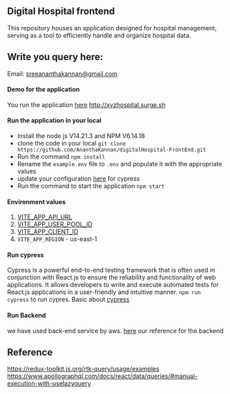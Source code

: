 ## Digital Hospital frontend
This repository houses an application designed for hospital management, 
serving as a tool to efficiently handle and organize hospital data.

## Write you query here:
Email: sreeananthakannan@gmail.com

#### Demo for the application
You run the application [here](http://xyzhospital.surge.sh) http://xyzhospital.surge.sh

#### Run the application in your local
* Install the node js V14.21.3 and NPM V6.14.18
* clone the code in your local `git clone https://github.com/AnanthaKannan/digitalHospital-FrontEnd.git`
* Run the command `npm install`
* Rename the `example.env` file to `.env` and populate it with the appropriate values 
* update your configuration [here](cypress/config) for cypress
* Run the command to start the application `npm start`

#### Environment values
1. [VITE_APP_API_URL](https://us-east-1.console.aws.amazon.com/apigateway/main/apis/u2f00s7xt0/stages?api=u2f00s7xt0&region=us-east-1)
2. [VITE_APP_USER_POOL_ID](https://us-east-1.console.aws.amazon.com/cognito/v2/idp/user-pools/us-east-1_zW6IRMaXK/users?region=us-east-1)
3. [VITE_APP_CLIENT_ID](https://us-east-1.console.aws.amazon.com/cognito/v2/idp/user-pools/us-east-1_zW6IRMaXK/app-integration?region=us-east-1)
4. `VITE_APP_REGION` - us-east-1

#### Run cypress
Cypress is a powerful end-to-end testing framework that is often used in conjunction with React.js to ensure the reliability and functionality of web applications. It allows developers to write and execute automated tests for React.js applications in a user-friendly and intuitive manner.
`npm run cypress` to run cypres. Basic about [cypress](./CYPRESS.md)

#### Run Backend
we have used back-end service by aws. [here](https://github.com/AnanthaKannan/xyzHospital-backend)
our reference for the backend



## Reference
https://redux-toolkit.js.org/rtk-query/usage/examples
https://www.apollographql.com/docs/react/data/queries/#manual-execution-with-uselazyquery